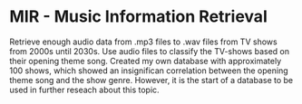 # MIR - Music Information Retrieval  
Retrieve enough audio data from .mp3 files to .wav files from TV shows from 2000s until 2030s. 
Use audio files to classify the TV-shows based on their opening theme song.
Created my own database with approximately 100 shows, which showed an insignifican correlation between the opening theme song and the show genre. However, it is the start of a database to be used in further reseach about this topic.
